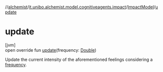 //[alchemist](../../../index.md)/[it.unibo.alchemist.model.cognitiveagents.impact](../index.md)/[ImpactModel](index.md)/[update](update.md)

# update

[jvm]\
open override fun [update](update.md)(frequency: [Double](https://kotlinlang.org/api/latest/jvm/stdlib/kotlin/-double/index.html))

Update the current intensity of the aforementioned feelings considering a [frequency](update.md).
